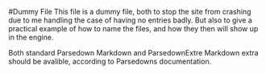 #Dummy File
This file is a dummy file, both to stop the site from crashing due to me handling
the case of having no entries badly.
But also to give a practical example of how to name the files, and how they then
will show up in the engine.

Both standard Parsedown Markdown and ParsedownExtre Markdown extra should be
avalible, according to Parsedowns documentation.
